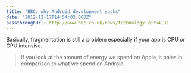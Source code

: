 ```yaml
---
title: "BBC: why Android development sucks"
date: "2012-12-17T14:54:02.000Z"
passthroughUrl: http://www.bbc.co.uk/news/technology-20754182
---
```


Basically, fragmentation is still a problem especially if your app is CPU or GPU intensive.

> If you look at the amount of energy we spend on Apple, it pales in comparison to what we spend on Android.